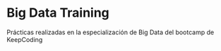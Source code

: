 # Big Data Training
Prácticas realizadas en la especialización de Big Data del bootcamp de KeepCoding
